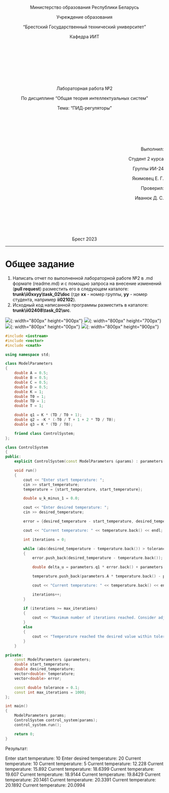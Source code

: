 <p align="center"> Министерство образования Республики Беларусь</p>
<p align="center">Учреждение образования</p>
<p align="center">“Брестский Государственный технический университет”</p>
<p align="center">Кафедра ИИТ</p>
<br><br><br><br><br><br><br>
<p align="center">Лабораторная работа №2</p>
<p align="center">По дисциплине “Общая теория интеллектуальных систем”</p>
<p align="center">Тема: “ПИД-регуляторы”</p>
<br><br><br><br><br>
<p align="right">Выполнил:</p>
<p align="right">Студент 2 курса</p>
<p align="right">Группы ИИ-24</p>
<p align="right">Якимовец Е. Г.</p>
<p align="right">Проверил:</p>
<p align="right">Иванюк Д. С.</p>
<br><br><br><br><br>
<p align="center">Брест 2023</p>

---

# Общее задание

1. Написать отчет по выполненной лабораторной работе №2 в .md формате (readme.md) и с помощью запроса на внесение изменений (**pull request**) разместить его в следующем каталоге: **trunk\ii0xxyy\task_02\doc** (где **xx** - номер группы, **yy** - номер студента, например **ii02102**).
2. Исходный код написанной программы разместить в каталоге: **trunk\ii02408\task_02\src**.

![](1.png){: width="800px" height="900px"}
![](2.png){: width="800px" height="700px"}
![](3.png){: width="800px" height="00px"}
![](4.png){: width="800px" height="900px"}

```c++
#include <iostream>
#include <vector>
#include <cmath>

using namespace std;

class ModelParameters
{
    double A = 0.5;
    double B = 0.5;
    double C = 0.5;
    double D = 0.5;
    double K = 1;
    double T0 = 1;
    double TD = 1;
    double T = 1;

    double q1 = K * (TD / T0 + 1);
    double q2 = -K * (-T0 / T + 1 + 2 * TD / T0);
    double q3 = K * (TD / T0);

    friend class ControlSystem;
};

class ControlSystem
{
public:
    explicit ControlSystem(const ModelParameters &params) : parameters(params), start_temperature(0.0) {}

    void run()
    {
        cout << "Enter start temperature: ";
        cin >> start_temperature;
        temperature = {start_temperature, start_temperature};

        double u_k_minus_1 = 0.0;

        cout << "Enter desired temperature: ";
        cin >> desired_temperature;

        error = {desired_temperature - start_temperature, desired_temperature - start_temperature};

        cout << "Current temperature: " << temperature.back() << endl;

        int iterations = 0;

        while (abs(desired_temperature - temperature.back()) > tolerance && iterations < max_iterations)
        {
            error.push_back(desired_temperature - temperature.back());

            double delta_u = parameters.q1 * error.back() + parameters.q2 * error[error.size() - 2] + parameters.q3 * error[error.size() - 3];

            temperature.push_back(parameters.A * temperature.back() - parameters.B * temperature[temperature.size() - 2] + parameters.C + parameters.D * sin(u_k_minus_1));

            cout << "Current temperature: " << temperature.back() << endl;

            iterations++;
        }

        if (iterations >= max_iterations)
        {
            cout << "Maximum number of iterations reached. Consider adjusting the parameters." << endl;
        }
        else
        {
            cout << "Temperature reached the desired value within tolerance." << endl;
        }
    }

private:
    const ModelParameters &parameters;
    double start_temperature;
    double desired_temperature;
    vector<double> temperature;
    vector<double> error;

    const double tolerance = 0.1;
    const int max_iterations = 1000;
};

int main()
{
    ModelParameters params;
    ControlSystem control_system(params);
    control_system.run();

    return 0;
}


```

Результат:

Enter start temperature: 10
Enter desired temperature: 20
Current temperature: 10
Current temperature: 5
Current temperature: 12.228
Current temperature: 15.892
Current temperature: 18.6399
Current temperature: 19.607
Current temperature: 18.9144
Current temperature: 19.8429
Current temperature: 20.1461
Current temperature: 20.3391
Current temperature: 20.1892
Current temperature: 20.0994
